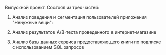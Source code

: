 Выпускной проект. Состоял из трех частей:

1. Анализ поведения и сегментация пользователей приложения "Ненужные вещи":

2. Анализ результатов A/B-теста проведенного в интернет-магазине

3. Анализ базы данных сервиса предоставляющего книги по подписке с использованием SQL запросов
